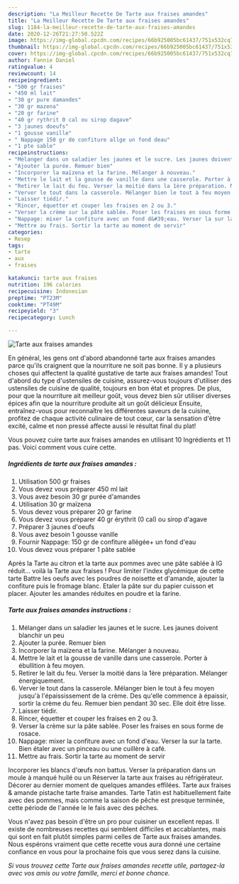 ```yaml
---
description: "La Meilleur Recette De Tarte aux fraises amandes"
title: "La Meilleur Recette De Tarte aux fraises amandes"
slug: 1184-la-meilleur-recette-de-tarte-aux-fraises-amandes
date: 2020-12-26T21:27:50.522Z
image: https://img-global.cpcdn.com/recipes/66b925005bc61437/751x532cq70/tarte-aux-fraises-amandes-photo-principale-de-la-recette.jpg
thumbnail: https://img-global.cpcdn.com/recipes/66b925005bc61437/751x532cq70/tarte-aux-fraises-amandes-photo-principale-de-la-recette.jpg
cover: https://img-global.cpcdn.com/recipes/66b925005bc61437/751x532cq70/tarte-aux-fraises-amandes-photo-principale-de-la-recette.jpg
author: Fannie Daniel
ratingvalue: 4
reviewcount: 14
recipeingredient:
- "500 gr fraises"
- "450 ml lait"
- "30 gr pure damandes"
- "30 gr mazena"
- "20 gr farine"
- "40 gr rythrit 0 cal ou sirop dagave"
- "3 jaunes doeufs"
- "1 gousse vanille"
- " Nappage 150 gr de confiture allge un fond deau"
- "1 pte sable"
recipeinstructions:
- "Mélanger dans un saladier les jaunes et le sucre. Les jaunes doivent blanchir un peu"
- "Ajouter la purée. Remuer bien"
- "Incorporer la maïzena et la farine. Mélanger à nouveau."
- "Mettre le lait et la gousse de vanille dans une casserole. Porter à ébullition à feu moyen."
- "Retirer le lait du feu. Verser la moitié dans la 1ère préparation. Mélanger énergiquement."
- "Verver le tout dans la casserole. Mélanger bien le tout à feu moyen jusqu&#39;à l&#39;épaississement de la crème. Des qu&#39;elle commence à épaissir, sortir la crème du feu. Remuer bien pendant 30 sec. Elle doit être lisse."
- "Laisser tiédir."
- "Rincer, équetter et couper les fraises en 2 ou 3."
- "Verser la crème sur la pâte sablée. Poser les fraises en sous forme de rosace."
- "Nappage: mixer la confiture avec un fond d&#39;eau. Verser la sur la tarte. Bien étaler avec un pinceau ou une cuillère à café."
- "Mettre au frais. Sortir la tarte au moment de servir"
categories:
- Resep
tags:
- tarte
- aux
- fraises

katakunci: tarte aux fraises 
nutrition: 196 calories
recipecuisine: Indonesian
preptime: "PT23M"
cooktime: "PT49M"
recipeyield: "3"
recipecategory: Lunch

---
```



![Tarte aux fraises amandes](https://img-global.cpcdn.com/recipes/66b925005bc61437/751x532cq70/tarte-aux-fraises-amandes-photo-principale-de-la-recette.jpg)

En général, les gens ont d'abord abandonné tarte aux fraises amandes parce qu'ils craignent que la nourriture ne soit pas bonne. Il y a plusieurs choses qui affectent la qualité gustative de tarte aux fraises amandes! Tout d'abord du type d'ustensiles de cuisine, assurez-vous toujours d'utiliser des ustensiles de cuisine de qualité, toujours en bon état et propres. De plus, pour que la nourriture ait meilleur goût, vous devez bien sûr utiliser diverses épices afin que la nourriture produite ait un goût délicieux Ensuite, entraînez-vous pour reconnaître les différentes saveurs de la cuisine, profitez de chaque activité culinaire de tout cœur, car la sensation d'être excité, calme et non pressé affecte aussi le résultat final du plat!

<!--inarticleads1-->

Vous pouvez cuire tarte aux fraises amandes en utilisant 10 Ingrédients et 11 pas. Voici comment vous cuire cette.

##### Ingrédients de tarte aux fraises amandes :

1. Utilisation 500 gr fraises
1. Vous devez vous préparer 450 ml lait
1. Vous avez besoin 30 gr purée d&#39;amandes
1. Utilisation 30 gr maïzena
1. Vous devez vous préparer 20 gr farine
1. Vous devez vous préparer 40 gr érythrit (0 cal) ou sirop d&#39;agave
1. Préparer 3 jaunes d&#39;oeufs
1. Vous avez besoin 1 gousse vanille
1. Fournir  Nappage: 150 gr de confiture allégée+ un fond d&#39;eau
1. Vous devez vous préparer 1 pâte sablée


Après la Tarte au citron et la tarte aux pommes avec une pâte sablée à IG réduit… voilà la Tarte aux fraises ! Pour limiter l&#39;index glycémique de cette tarte Battre les oeufs avec les poudres de noisette et d&#39;amande, ajouter la confiture puis le fromage blanc. Etaler la pâte sur du papier cuisson et placer. Ajouter les amandes réduites en poudre et la farine. 

<!--inarticleads2-->

##### Tarte aux fraises amandes instructions :

1. Mélanger dans un saladier les jaunes et le sucre. Les jaunes doivent blanchir un peu
1. Ajouter la purée. Remuer bien
1. Incorporer la maïzena et la farine. Mélanger à nouveau.
1. Mettre le lait et la gousse de vanille dans une casserole. Porter à ébullition à feu moyen.
1. Retirer le lait du feu. Verser la moitié dans la 1ère préparation. Mélanger énergiquement.
1. Verver le tout dans la casserole. Mélanger bien le tout à feu moyen jusqu&#39;à l&#39;épaississement de la crème. Des qu&#39;elle commence à épaissir, sortir la crème du feu. Remuer bien pendant 30 sec. Elle doit être lisse.
1. Laisser tiédir.
1. Rincer, équetter et couper les fraises en 2 ou 3.
1. Verser la crème sur la pâte sablée. Poser les fraises en sous forme de rosace.
1. Nappage: mixer la confiture avec un fond d&#39;eau. Verser la sur la tarte. Bien étaler avec un pinceau ou une cuillère à café.
1. Mettre au frais. Sortir la tarte au moment de servir


Incorporer les blancs d&#39;œufs non battus. Verser la préparation dans un moule à manqué huilé ou un Réserver la tarte aux fraises au réfrigérateur. Décorer au dernier moment de quelques amandes effilées. Tarte aux fraises &amp; amande pistache tarte fraise amandes. Tarte Tatin est habituellement faite avec des pommes, mais comme la saison de pêche est presque terminée, cette période de l&#39;année le le fais avec des pêches. 

<!--inarticleads1-->

<p>
Vous n'avez pas besoin d'être un pro pour cuisiner un excellent repas. Il existe de nombreuses recettes qui semblent difficiles et accablantes, mais qui sont en fait plutôt simples parmi celles de Tarte aux fraises amandes. Nous espérons vraiment que cette recette vous aura donné une certaine confiance en vous pour la prochaine fois que vous serez dans la cuisine.
</p>

<p>
<i>Si vous trouvez cette Tarte aux fraises amandes recette utile, partagez-la avec vos amis ou votre famille, merci et bonne chance.</i>
</p>
